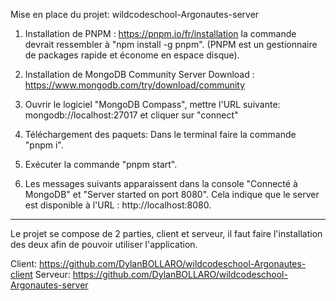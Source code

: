 Mise en place du projet: wildcodeschool-Argonautes-server

1. Installation de PNPM : https://pnpm.io/fr/installation la commande devrait ressembler à "npm install -g pnpm". (PNPM est un gestionnaire de packages rapide et économe en espace disque).

2. Installation de MongoDB Community Server Download : https://www.mongodb.com/try/download/community

3. Ouvrir le logiciel "MongoDB Compass", mettre l'URL suivante: mongodb://localhost:27017 et cliquer sur "connect"

4. Téléchargement des paquets: Dans le terminal faire la commande "pnpm i".

5. Exécuter la commande "pnpm start".

6. Les messages suivants apparaissent dans la console "Connecté à MongoDB" et "Server started on port 8080". Cela indique que le server est disponible à l'URL : http://localhost:8080.

---

Le projet se compose de 2 parties, client et serveur, il faut faire l'installation des deux afin de pouvoir utiliser l'application.

Client: https://github.com/DylanBOLLARO/wildcodeschool-Argonautes-client
Serveur: https://github.com/DylanBOLLARO/wildcodeschool-Argonautes-server
